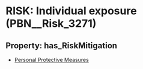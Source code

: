 # RISK: __Individual exposure__ (PBN__Risk_3271)

## Property: has_RiskMitigation

* [Personal Protective Measures](PBN__Mitigation_754)

